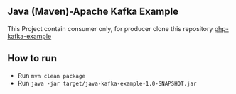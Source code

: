 ## Java (Maven)-Apache Kafka Example

This Project contain consumer only, for producer clone this repository [php-kafka-example](https://github.com/ervan23/php-kafka-example)

## How to run
- Run ```mvn clean package```
- Run ```java -jar target/java-kafka-example-1.0-SNAPSHOT.jar```
